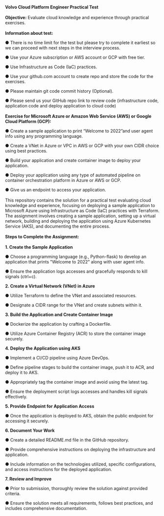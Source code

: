 **Volvo Cloud Platform Engineer Practical Test**
<br><br>
**Objective:** Evaluate cloud knowledge and experience through practical exercises.
<br><br>
**Information about test:**

●   There is no time limit for the test but please try to complete it earliest so we can proceed with next steps in the interview process.

●   Use your Azure subscription or AWS account or GCP with free tier.

●   Use Infrastructure as Code (IaC) practices.

●   Use your github.com account to create repo and store the code for the exercises.

●   Please maintain git code commit history (Optional).

●   Please send us your GitHub repo link to review code (infrastructure code, application code and deploy application to cloud code)
<br><br>
**Exercise for Microsoft Azure or Amazon Web Service (AWS) or Google Cloud Platform (GCP):**

● Create a sample application to print “Welcome to 2022”and user agent info using any programming language.

● Create a VNet in Azure or VPC in AWS or GCP with your own CIDR choice using best practices.

● Build your application and create container image to deploy your application.

● Deploy your application using any type of automated pipeline on container orchestration platform in Azure or AWS or GCP.

● Give us an endpoint to access your application.
<br> <br>
This repository contains the solution for a practical test evaluating cloud knowledge and experience, focusing on deploying a sample application to Microsoft Azure using Infrastructure as Code (IaC) practices with Terraform. The assignment involves creating a sample application, setting up a virtual network, building and deploying the application using Azure Kubernetes Service (AKS), and documenting the entire process.
<br><br>
**Steps to Complete the Assignment:**
<br><br>
**1. Create the Sample Application**

● 	Choose a programming language (e.g., Python-flask) to develop an application that prints "Welcome to 2022" along with user agent info.

● 	Ensure the application logs accesses and gracefully responds to kill signals (ctrl+c).

**2. Create a Virtual Network (VNet) in Azure**

● 	Utilize Terraform to define the VNet and associated resources.

● 	Designate a CIDR range for the VNet and create subnets within it.

**3. Build the Application and Create Container Image**

● 	Dockerize the application by crafting a Dockerfile.

● 	Utilize Azure Container Registry (ACR) to store the container image securely.

**4. Deploy the Application using AKS**

● 	Implement a CI/CD pipeline using Azure DevOps.

● 	Define pipeline stages to build the container image, push it to ACR, and deploy it to AKS.

● 	Appropriately tag the container image and avoid using the latest tag.

● 	Ensure the deployment script logs accesses and handles kill signals effectively.

**5. Provide Endpoint for Application Access**

● 	Once the application is deployed to AKS, obtain the public endpoint for accessing it securely.

**6. Document Your Work**

● 	Create a detailed README.md file in the GitHub repository.

● 	Provide comprehensive instructions on deploying the infrastructure and application.

● 	Include information on the technologies utilized, specific configurations, and access instructions for the deployed application.

**7. Review and Improve**

● 	Prior to submission, thoroughly review the solution against provided criteria.

● 	Ensure the solution meets all requirements, follows best practices, and includes comprehensive documentation.

